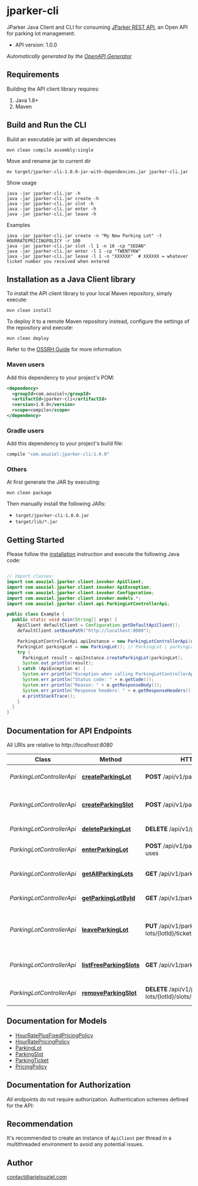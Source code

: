 # jparker-cli

JParker Java Client and CLI for consuming [JParker REST API](https://github.com/arielouziel/jparker), an Open API for parking lot management.
- API version: 1.0.0



*Automatically generated by the [OpenAPI Generator](https://openapi-generator.tech)*


## Requirements

Building the API client library requires:
1. Java 1.8+
2. Maven

## Build and Run the CLI

Build an executable jar with all dependencies

```shell
mvn clean compile assembly:single
```

Move and rename jar to current dir

```shell
mv target/jparker-cli-1.0.0-jar-with-dependencies.jar jparker-cli.jar
```

Show usage

```shell
java -jar jparker-cli.jar -h
java -jar jparker-cli.jar create -h
java -jar jparker-cli.jar slot -h
java -jar jparker-cli.jar enter -h
java -jar jparker-cli.jar leave -h
``` 

Examples

```shell
java -jar jparker-cli.jar create -n "My New Parking Lot" -t HOURRATEPRICINGPOLICY -r 100
java -jar jparker-cli.jar slot -l 1 -n 10 -cp "SEDAN"
java -jar jparker-cli.jar enter -l 1 -cp "TWENTYKW"
java -jar jparker-cli.jar leave -l 1 -n "XXXXXX"  # XXXXXX = whatever ticket number you received when entered
``` 

## Installation as a Java Client library

To install the API client library to your local Maven repository, simply execute:

```shell
mvn clean install
```

To deploy it to a remote Maven repository instead, configure the settings of the repository and execute:

```shell
mvn clean deploy
```

Refer to the [OSSRH Guide](http://central.sonatype.org/pages/ossrh-guide.html) for more information.

### Maven users

Add this dependency to your project's POM:

```xml
<dependency>
  <groupId>com.aouziel</groupId>
  <artifactId>jparker-cli</artifactId>
  <version>1.0.0</version>
  <scope>compile</scope>
</dependency>
```

### Gradle users

Add this dependency to your project's build file:

```groovy
compile "com.aouziel:jparker-cli:1.0.0"
```

### Others

At first generate the JAR by executing:

```shell
mvn clean package
```

Then manually install the following JARs:

* `target/jparker-cli-1.0.0.jar`
* `target/lib/*.jar`

## Getting Started

Please follow the [installation](#installation) instruction and execute the following Java code:

```java

// Import classes:
import com.aouziel.jparker.client.invoker.ApiClient;
import com.aouziel.jparker.client.invoker.ApiException;
import com.aouziel.jparker.client.invoker.Configuration;
import com.aouziel.jparker.client.invoker.models.*;
import com.aouziel.jparker.client.api.ParkingLotControllerApi;

public class Example {
  public static void main(String[] args) {
    ApiClient defaultClient = Configuration.getDefaultApiClient();
    defaultClient.setBasePath("http://localhost:8080");

    ParkingLotControllerApi apiInstance = new ParkingLotControllerApi(defaultClient);
    ParkingLot parkingLot = new ParkingLot(); // ParkingLot | parkingLot
    try {
      ParkingLot result = apiInstance.createParkingLot(parkingLot);
      System.out.println(result);
    } catch (ApiException e) {
      System.err.println("Exception when calling ParkingLotControllerApi#createParkingLot");
      System.err.println("Status code: " + e.getCode());
      System.err.println("Reason: " + e.getResponseBody());
      System.err.println("Response headers: " + e.getResponseHeaders());
      e.printStackTrace();
    }
  }
}

```

## Documentation for API Endpoints

All URIs are relative to *http://localhost:8080*

Class | Method | HTTP request | Description
------------ | ------------- | ------------- | -------------
*ParkingLotControllerApi* | [**createParkingLot**](docs/ParkingLotControllerApi.md#createParkingLot) | **POST** /api/v1/parking-lots | Create a new parking lot
*ParkingLotControllerApi* | [**createParkingSlot**](docs/ParkingLotControllerApi.md#createParkingSlot) | **POST** /api/v1/parking-lots/{lotId}/slots | Create a new slot in a parking lot
*ParkingLotControllerApi* | [**deleteParkingLot**](docs/ParkingLotControllerApi.md#deleteParkingLot) | **DELETE** /api/v1/parking-lots/{lotId} | Delete a parking
*ParkingLotControllerApi* | [**enterParkingLot**](docs/ParkingLotControllerApi.md#enterParkingLot) | **POST** /api/v1/parking-lots/{lotId}/slot-uses | Put a car in a any free parking slot
*ParkingLotControllerApi* | [**getAllParkingLots**](docs/ParkingLotControllerApi.md#getAllParkingLots) | **GET** /api/v1/parking-lots | View a list of all parking lots
*ParkingLotControllerApi* | [**getParkingLotById**](docs/ParkingLotControllerApi.md#getParkingLotById) | **GET** /api/v1/parking-lots/{lotId} | Get a parking lot by id
*ParkingLotControllerApi* | [**leaveParkingLot**](docs/ParkingLotControllerApi.md#leaveParkingLot) | **PUT** /api/v1/parking-lots/{lotId}/tickets/{ticketNumber}/leave | Remove car from parking lot and bill the customer
*ParkingLotControllerApi* | [**listFreeParkingSlots**](docs/ParkingLotControllerApi.md#listFreeParkingSlots) | **GET** /api/v1/parking-lots/{lotId}/slots | Get a list of free slots in a parking lot
*ParkingLotControllerApi* | [**removeParkingSlot**](docs/ParkingLotControllerApi.md#removeParkingSlot) | **DELETE** /api/v1/parking-lots/{lotId}/slots/{slotId} | Remove a slot from a parking lot


## Documentation for Models

 - [HourRatePlusFixedPricingPolicy](docs/HourRatePlusFixedPricingPolicy.md)
 - [HourRatePricingPolicy](docs/HourRatePricingPolicy.md)
 - [ParkingLot](docs/ParkingLot.md)
 - [ParkingSlot](docs/ParkingSlot.md)
 - [ParkingTicket](docs/ParkingTicket.md)
 - [PricingPolicy](docs/PricingPolicy.md)


## Documentation for Authorization

All endpoints do not require authorization.
Authentication schemes defined for the API:

## Recommendation

It's recommended to create an instance of `ApiClient` per thread in a multithreaded environment to avoid any potential issues.

## Author

contact@arielouziel.com

